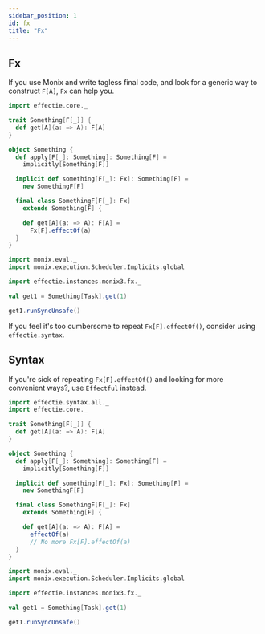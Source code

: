 ```yaml
---
sidebar_position: 1
id: fx
title: "Fx"
---
```


## Fx

If you use Monix and write tagless final code, and look for a generic way to construct `F[A]`, `Fx` can help you.

```scala mdoc:reset-object
import effectie.core._

trait Something[F[_]] {
  def get[A](a: => A): F[A]
}

object Something {
  def apply[F[_]: Something]: Something[F] =
    implicitly[Something[F]]

  implicit def something[F[_]: Fx]: Something[F] =
    new SomethingF[F]

  final class SomethingF[F[_]: Fx]
    extends Something[F] {

    def get[A](a: => A): F[A] =
      Fx[F].effectOf(a)
  }
}

import monix.eval._
import monix.execution.Scheduler.Implicits.global

import effectie.instances.monix3.fx._

val get1 = Something[Task].get(1)

get1.runSyncUnsafe()
```

If you feel it's too cumbersome to repeat `Fx[F].effectOf()`, consider using `effectie.syntax`.


## Syntax

If you're sick of repeating `Fx[F].effectOf()` and looking for more convenient ways?, use `Effectful` instead.

```scala mdoc:reset-object
import effectie.syntax.all._
import effectie.core._

trait Something[F[_]] {
  def get[A](a: => A): F[A]
}

object Something {
  def apply[F[_]: Something]: Something[F] =
    implicitly[Something[F]]

  implicit def something[F[_]: Fx]: Something[F] =
    new SomethingF[F]

  final class SomethingF[F[_]: Fx]
    extends Something[F] {

    def get[A](a: => A): F[A] =
      effectOf(a)
      // No more Fx[F].effectOf(a)
  }
}

import monix.eval._
import monix.execution.Scheduler.Implicits.global

import effectie.instances.monix3.fx._

val get1 = Something[Task].get(1)

get1.runSyncUnsafe()
```
